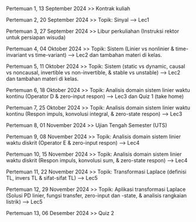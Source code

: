 Pertemuan 1, 13 September 2024 >> Kontrak kuliah

Pertemuan 2, 20 September 2024 >> Topik: Sinyal --> Lec1

Pertemuan 3, 27 September 2024 >> Libur perkuliahan (Instruksi rektor untuk persiapan wisuda) 

Pertemuan 4, 04 Oktober 2024   >> Topik: Sistem (Linier vs nonlinier & time-invariant vs time-variant) --> Lec2 dan tambahan materi di kelas.

Pertemuan 5, 11 Oktober 2024   >> Topik: Sistem (static vs dynamic, causal vs noncausal, invertible vs non-invertible, & stable vs unstable) --> Lec2 dan tambahan materi di kelas.

Pertemuan 6, 18 Oktober 2024   >> Topik: Analisis domain sistem linier waktu kontinu (Operator D & zero-input respon) --> Lec3 dan Quiz 1 (take home)

Pertemuan 7, 25 Oktober 2024   >> Topik: Analisis domain sistem linier waktu kontinu (Respon impuls, konvolusi integral, & zero-state respon) --> Lec3

Pertemuan 8, 01 November 2024  >> Ujian Tengah Semester (UTS)

Pertemuan 9, 08 November 2024  >> Topik: Analisis domain sistem linier waktu diskrit (Operator E & zero-input respon) --> Lec4

Pertemuan 10, 15 November 2024 >> Topik: Analisis domain sistem linier waktu diskrit (Respon impuls, konvolusi sum, & zero-state respon) --> Lec4

Pertemuan 11, 22 November 2024 >> Topik: Transformasi Laplace (definisi TL, invers TL & sifat-sifat TL) --> Lec5

Pertemuan 12, 29 November 2024 >> Topik: Aplikasi transformasi Laplace (Solusi PD linier, fungsi transfer, zero-input dan -state, & analisis rangkaian listrik) --> Lec5

Pertemuan 13, 06 Desember 2024 >> Quiz 2
